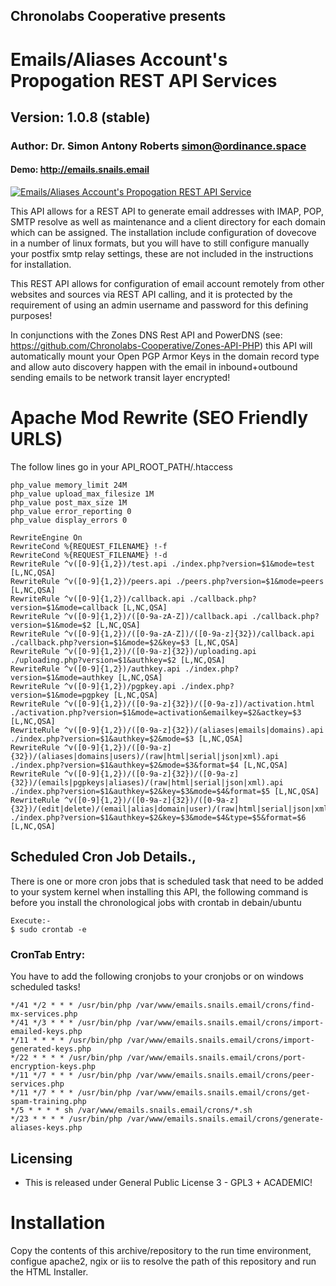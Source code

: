 ## Chronolabs Cooperative presents

# Emails/Aliases Account's Propogation REST API Services

## Version: 1.0.8 (stable)

### Author: Dr. Simon Antony Roberts <simon@ordinance.space>

#### Demo: http://emails.snails.email

[![Emails/Aliases Account's Propogation REST API Service](http://img.youtube.com/vi/qCABctfNaaA/0.jpg)](http://www.youtube.com/watch?v=qCABctfNaaA)

This API allows for a REST API to generate email addresses with IMAP, POP, SMTP resolve as well as maintenance and a client directory for each domain which can be assigned. The installation include configuration of dovecove in a number of linux formats, but you will have to still configure manually your postfix smtp relay settings, these are not included in the instructions for installation.

This REST API allows for configuration of email account remotely from other websites and sources via REST API calling, and it is protected by the requirement of using an admin username and password for this defining purposes!

In conjunctions with the Zones DNS Rest API and PowerDNS (see: https://github.com/Chronolabs-Cooperative/Zones-API-PHP) this API will automatically mount your Open PGP Armor Keys in the domain record type and allow auto discovery happen with the email in inbound+outbound sending emails to be network transit layer encrypted!

# Apache Mod Rewrite (SEO Friendly URLS)

The follow lines go in your API_ROOT_PATH/.htaccess

    php_value memory_limit 24M
    php_value upload_max_filesize 1M
    php_value post_max_size 1M
    php_value error_reporting 0
    php_value display_errors 0
        
    RewriteEngine On
    RewriteCond %{REQUEST_FILENAME} !-f
    RewriteCond %{REQUEST_FILENAME} !-d
    RewriteRule ^v([0-9]{1,2})/test.api ./index.php?version=$1&mode=test [L,NC,QSA]
    RewriteRule ^v([0-9]{1,2})/peers.api ./peers.php?version=$1&mode=peers [L,NC,QSA]
    RewriteRule ^v([0-9]{1,2})/callback.api ./callback.php?version=$1&mode=callback [L,NC,QSA]
    RewriteRule ^v([0-9]{1,2})/([0-9a-zA-Z])/callback.api ./callback.php?version=$1&mode=$2 [L,NC,QSA]
    RewriteRule ^v([0-9]{1,2})/([0-9a-zA-Z])/([0-9a-z]{32})/callback.api ./callback.php?version=$1&mode=$2&key=$3 [L,NC,QSA]
    RewriteRule ^v([0-9]{1,2})/([0-9a-z]{32})/uploading.api ./uploading.php?version=$1&authkey=$2 [L,NC,QSA]
    RewriteRule ^v([0-9]{1,2})/authkey.api ./index.php?version=$1&mode=authkey [L,NC,QSA]
    RewriteRule ^v([0-9]{1,2})/pgpkey.api ./index.php?version=$1&mode=pgpkey [L,NC,QSA]
    RewriteRule ^v([0-9]{1,2})/([0-9a-z]{32})/([0-9a-z])/activation.html ./activation.php?version=$1&mode=activation&emailkey=$2&actkey=$3 [L,NC,QSA]
    RewriteRule ^v([0-9]{1,2})/([0-9a-z]{32})/(aliases|emails|domains).api ./index.php?version=$1&authkey=$2&mode=$3 [L,NC,QSA]
    RewriteRule ^v([0-9]{1,2})/([0-9a-z]{32})/(aliases|domains|users)/(raw|html|serial|json|xml).api ./index.php?version=$1&authkey=$2&mode=$3&format=$4 [L,NC,QSA]
    RewriteRule ^v([0-9]{1,2})/([0-9a-z]{32})/([0-9a-z]{32})/(emails|pgpkeys|aliases)/(raw|html|serial|json|xml).api ./index.php?version=$1&authkey=$2&key=$3&mode=$4&format=$5 [L,NC,QSA]
    RewriteRule ^v([0-9]{1,2})/([0-9a-z]{32})/([0-9a-z]{32})/(edit|delete)/(email|alias|domain|user)/(raw|html|serial|json|xml).api ./index.php?version=$1&authkey=$2&key=$3&mode=$4&type=$5&format=$6 [L,NC,QSA]

## Scheduled Cron Job Details.,
    
There is one or more cron jobs that is scheduled task that need to be added to your system kernel when installing this API, the following command is before you install the chronological jobs with crontab in debain/ubuntu
    
    Execute:-
    $ sudo crontab -e


### CronTab Entry:

You have to add the following cronjobs to your cronjobs or on windows scheduled tasks!

    */41 */2 * * * /usr/bin/php /var/www/emails.snails.email/crons/find-mx-services.php
    */41 */3 * * * /usr/bin/php /var/www/emails.snails.email/crons/import-emailed-keys.php
    */11 * * * * /usr/bin/php /var/www/emails.snails.email/crons/import-generated-keys.php
    */22 * * * * /usr/bin/php /var/www/emails.snails.email/crons/port-encryption-keys.php
    */11 */7 * * * /usr/bin/php /var/www/emails.snails.email/crons/peer-services.php
    */11 */7 * * * /usr/bin/php /var/www/emails.snails.email/crons/get-spam-training.php
    */5 * * * * sh /var/www/emails.snails.email/crons/*.sh
    */23 * * * * /usr/bin/php /var/www/emails.snails.email/crons/generate-aliases-keys.php
    
    
## Licensing

 * This is released under General Public License 3 - GPL3 + ACADEMIC!

# Installation

Copy the contents of this archive/repository to the run time environment, configue apache2, ngix or iis to resolve the path of this repository and run the HTML Installer.
